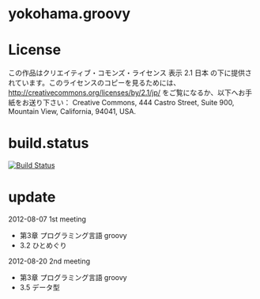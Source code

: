 # yokohama.groovy

# License

この作品はクリエイティブ・コモンズ・ライセンス 表示 2.1 日本 の下に提供されています。このライセンスのコピーを見るためには、http://creativecommons.org/licenses/by/2.1/jp/ をご覧になるか、以下へお手紙をお送り下さい：  Creative Commons, 444 Castro Street, Suite 900, Mountain View, California, 94041, USA.


# build.status
[![Build Status](https://secure.travis-ci.org/grimrose/yokohama-groovy.png?branch=master)](http://travis-ci.org/grimrose/yokohama-groovy)

# update

2012-08-07 1st meeting

* 第3章 プログラミング言語 groovy
 * 3.2 ひとめぐり

2012-08-20 2nd meeting

* 第3章 プログラミング言語 groovy
 * 3.5 データ型